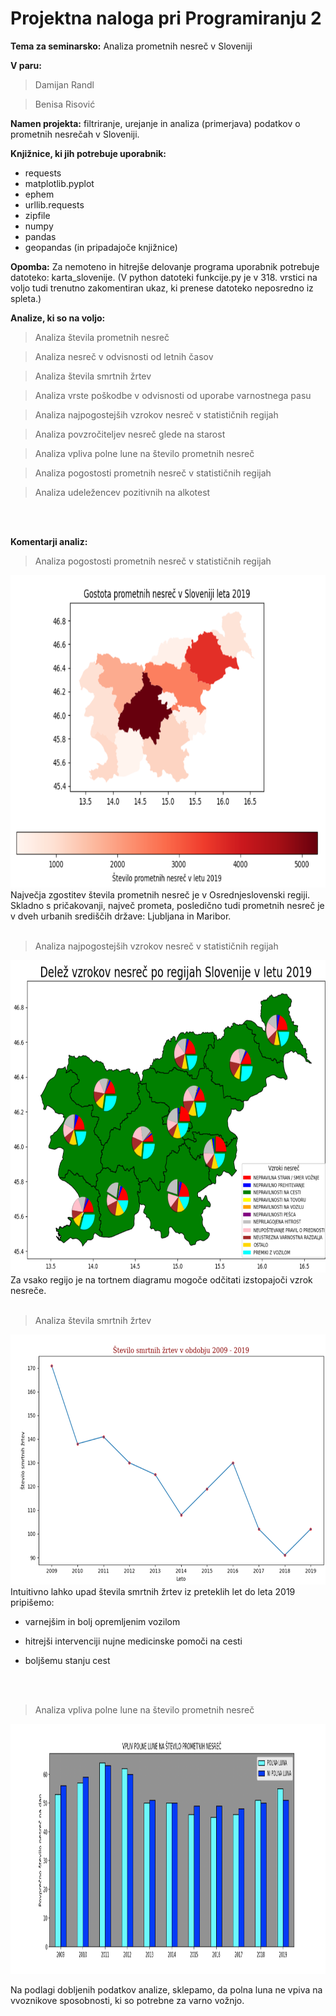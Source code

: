 # Projektna naloga pri Programiranju 2


**Tema za seminarsko:**
Analiza prometnih nesreč v Sloveniji


**V paru:**
> Damijan Randl 

> Benisa Risović

**Namen projekta:** filtriranje, urejanje in analiza (primerjava) podatkov o prometnih nesrečah v Sloveniji.

**Knjižnice, ki jih potrebuje uporabnik:**

- requests
- matplotlib.pyplot
- ephem 
- urllib.requests
- zipfile 
- numpy
- pandas 
- geopandas (in pripadajoče knjižnice)

**Opomba:**
Za nemoteno in hitrejše delovanje programa uporabnik potrebuje datoteko: karta_slovenije. 
(V python datoteki funkcije.py je v 318. vrstici na voljo tudi trenutno zakomentiran ukaz, ki prenese datoteko neposredno iz spleta.)


**Analize, ki so na voljo:**

> Analiza števila prometnih nesreč

> Analiza nesreč v odvisnosti od letnih časov

> Analiza števila smrtnih žrtev

> Analiza vrste poškodbe v odvisnosti od uporabe varnostnega pasu

> Analiza najpogostejših vzrokov nesreč v statističnih regijah 

> Analiza povzročiteljev nesreč glede na starost

> Analiza vpliva polne lune na število prometnih nesreč

> Analiza pogostosti prometnih nesreč v statističnih regijah

> Analiza udeležencev pozitivnih na alkotest <br />

 <br />
 <br />

**Komentarji analiz:**
<br />
> Analiza pogostosti prometnih nesreč v statističnih regijah
<img src="https://github.com/benisa21/Projekt_Programiranje_2_/blob/main/slike/gostota_prometnih_nesrec.png" width="700" height="500" />
 Največja zgostitev števila prometnih nesreč je v Osrednjeslovenski regiji.
 Skladno s pričakovanji, največ prometa, posledično tudi prometnih nesreč je v dveh urbanih središčih države: Ljubljana in Maribor.
  <br />
  <br />

> Analiza najpogostejših vzrokov nesreč v statističnih regijah 
<img src="https://github.com/benisa21/Projekt_Programiranje_2_/blob/main/slike/vzroki_nesrec.png" width="750" height="500" />
Za vsako regijo je na tortnem diagramu mogoče odčitati izstopajoči vzrok nesreče.
 <br />
 <br />

> Analiza števila smrtnih žrtev
<img src="https://github.com/benisa21/Projekt_Programiranje_2_/blob/main/slike/smrtne_zrtve.png" width="600" height="400" />
Intuitivno lahko upad števila smrtnih žrtev iz preteklih let do leta 2019 pripišemo:

- varnejšim in bolj opremljenim vozilom

- hitrejši intervenciji nujne medicinske pomoči na cesti

- boljšemu stanju cest <br />

<br />
<br />

> Analiza vpliva polne lune na število prometnih nesreč
<img src="https://github.com/benisa21/Projekt_Programiranje_2_/blob/main/slike/vpliv_polne_lune.png" width="1700" height="400" />

Na podlagi dobljenih podatkov analize, sklepamo, da polna luna ne vpiva na vvoznikove sposobnosti, ki so potrebne za varno vožnjo.
